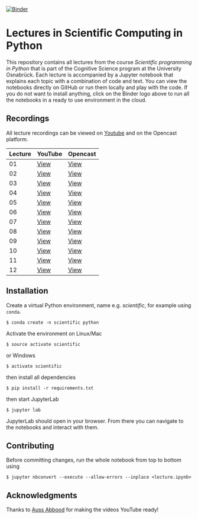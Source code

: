 [![Binder](https://mybinder.org/badge_logo.svg)](https://mybinder.org/v2/gh/scientificprogrammingUOS/lectures/master?urlpath=lab)
# Lectures in Scientific Computing in Python
This repository contains all lectures from the course 
*Scientific programming in Python* that is part of the Cognitive Science program
at the University Osnabrück. Each lecture is accompanied by a Jupyter notebook
that explains each topic with a combination of code and text. You
can view the notebooks directly on GitHub or run them locally and play
with the code. If you do not want to install anything, click on the Binder
logo above to run all the notebooks in a ready to use environment in the cloud.

## Recordings
All lecture recordings can be viewed on [Youtube](https://www.youtube.com/playlist?list=PL7Rs54JKuEjFRyyhtJy2eDOhqTtmWpXzl) and on the Opencast platform.

| Lecture | YouTube                                                                                              | Opencast                                                                                                                                           |
|---------|------------------------------------------------------------------------------------------------------|----------------------------------------------------------------------------------------------------------------------------------------------------|
| 01      | [View](https://www.youtube.com/watch?v=UmVC3XxkXhI&list=PL7Rs54JKuEjFRyyhtJy2eDOhqTtmWpXzl&index=1)  | [View](https://video4.virtuos.uos.de/engage/theodul/ui/core.html?cid=a18d5bd1b862d194bcd7b56bca95c32f&id=b0079cbf-51b7-47c1-8a38-21147935d249)     |
| 02      | [View](https://www.youtube.com/watch?v=awAl94Rx0u8&index=2&list=PL7Rs54JKuEjFRyyhtJy2eDOhqTtmWpXzl)  | [View](https://video4.virtuos.uos.de/engage/theodul/ui/core.html?cid=a18d5bd1b862d194bcd7b56bca95c32f&id=f41dc9ef-c846-4f07-a7a8-b87b92cd82f9)     |
| 03      | [View](https://www.youtube.com/watch?v=s01yqt2fxwk&index=3&list=PL7Rs54JKuEjFRyyhtJy2eDOhqTtmWpXzl)  | [View](https://video4.virtuos.uos.de/engage/theodul/ui/core.html?cid=a18d5bd1b862d194bcd7b56bca95c32f&amp;id=fcb80388-4dc3-4336-bec4-a294ccc096de) |
| 04      | [View](https://www.youtube.com/watch?v=oxo-3fDJE6M&list=PL7Rs54JKuEjFRyyhtJy2eDOhqTtmWpXzl&index=4)  | [View](https://video4.virtuos.uos.de/engage/theodul/ui/core.html?cid=a18d5bd1b862d194bcd7b56bca95c32f&amp;id=f695daea-8ee4-473b-8684-c46cbef62586) |
| 05      | [View](https://www.youtube.com/watch?v=VmWEcqdcqa4&index=5&list=PL7Rs54JKuEjFRyyhtJy2eDOhqTtmWpXzl)  | [View](https://video4.virtuos.uos.de/engage/theodul/ui/core.html?cid=a18d5bd1b862d194bcd7b56bca95c32f&amp;id=3a01b270-efc0-4d38-8457-586ec2fc6886) |
| 06      | [View](https://www.youtube.com/watch?v=AHXj14joofo&list=PL7Rs54JKuEjFRyyhtJy2eDOhqTtmWpXzl&index=6)  | [View](https://video4.virtuos.uos.de/engage/theodul/ui/core.html?cid=a18d5bd1b862d194bcd7b56bca95c32f&amp;id=0b158123-ecdb-4081-a13a-4a13c57cfeac) |
| 07      | [View](https://www.youtube.com/watch?v=Yw2uqr__5-M&list=PL7Rs54JKuEjFRyyhtJy2eDOhqTtmWpXzl&index=7)  | [View](https://video4.virtuos.uos.de/engage/theodul/ui/core.html?cid=a18d5bd1b862d194bcd7b56bca95c32f&amp;id=e077a983-89b3-40f7-818c-4cd34906f41f) |
| 08      | [View](https://www.youtube.com/watch?v=QAiFhPNZ4hU&index=8&list=PL7Rs54JKuEjFRyyhtJy2eDOhqTtmWpXzl)  | [View](https://video4.virtuos.uos.de/engage/theodul/ui/core.html?cid=a18d5bd1b862d194bcd7b56bca95c32f&amp;id=4f440f84-8de7-4336-8f3f-b8f5764d84f3) |
| 09      | [View](https://www.youtube.com/watch?v=k371NeL-7tM&list=PL7Rs54JKuEjFRyyhtJy2eDOhqTtmWpXzl&index=9)  | [View](https://video4.virtuos.uos.de/engage/theodul/ui/core.html?cid=a18d5bd1b862d194bcd7b56bca95c32f&amp;id=79bce1f2-48e3-407b-8a1d-caf2a74e5517) |
| 10      | [View](https://www.youtube.com/watch?v=1Ba9LmyJ1ko&list=PL7Rs54JKuEjFRyyhtJy2eDOhqTtmWpXzl&index=10) | [View](https://video4.virtuos.uos.de/engage/theodul/ui/core.html?cid=a18d5bd1b862d194bcd7b56bca95c32f&amp;id=634cd5c8-0227-4c19-9400-e348b53b2bf0) |
| 11      | [View](https://www.youtube.com/watch?v=YEt6Eww26s4&index=11&list=PL7Rs54JKuEjFRyyhtJy2eDOhqTtmWpXzl) | [View](https://video4.virtuos.uos.de/engage/theodul/ui/core.html?cid=a18d5bd1b862d194bcd7b56bca95c32f&amp;id=a34a0164-19da-406b-b1e1-3570ebcdc8d4) |
| 12      | [View](https://www.youtube.com/watch?v=BV35GhsqmuE&list=PL7Rs54JKuEjFRyyhtJy2eDOhqTtmWpXzl&index=12) | [View](https://video4.virtuos.uos.de/engage/theodul/ui/core.html?cid=a18d5bd1b862d194bcd7b56bca95c32f&id=6d4e5f5e-727f-4834-80db-4322a86b0a96)     |

## Installation
Create a virtual Python environment, name e.g. *scientific*, for example using `conda`.

    $ conda create -n scientific python

Activate the environment on Linux/Mac

    $ source activate scientific
    
or Windows 

    $ activate scientific

then install all dependencies

    $ pip install -r requirements.txt

then start JupyterLab

    $ jupyter lab

JupyterLab should open in your browser. From there you can navigate to the notebooks 
and interact with them.


## Contributing
Before committing changes, run the whole notebook from top to bottom using

    $ jupyter nbconvert --execute --allow-errors --inplace <lecture.ipynb> 

## Acknowledgments
Thanks to [Auss Abbood](https://github.com/aauss) for making the videos YouTube ready!
